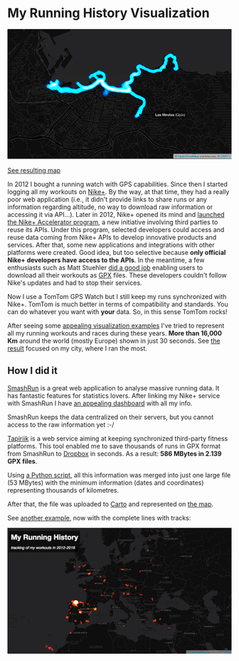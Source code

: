 # My Running History Visualization 

![A track highlighted on a map](./img/map.png "A track highlighted on a map")

[See resulting map](https://espinr.github.io/running/viz.html)

In 2012 I bought a running watch with GPS capabilities. Since then I started logging all my workouts on [Nike+](http://www.nike.com/es/es_es/c/nike-plus). By the way, at that time, they had a really poor web application (i.e., it didn't provide links to share runs or any information regarding altitude, no way to download raw information or accessing it via API…). Later in 2012, Nike+ opened its mind and [launched the Nike+ Accelerator program](http://news.nike.com/news/nike-launches-first-accelerator-program), a new initiative involving third parties to reuse its APIs. Under this program, selected developers could access and reuse data coming from Nike+ APIs to develop innovative products and services. After that, some new applications and integrations with other platforms were created. Good idea, but too selective because **only official Nike+ developers have access to the APIs**. In the meantime, a few enthusiasts such as Matt Stuehler [did a good job](https://mattstuehler.com/lab/NikePlus/) enabling users to download all their workouts as [GPX](http://www.topografix.com/gpx.asp) files. These developers couldn't follow Nike's updates and had to stop their services.

Now I use a TomTom GPS Watch but I still keep my runs synchronized with Nike+. TomTom is much better in terms of compatibility and standards. You can do whatever you want with **your** data. So, in this sense TomTom rocks! 

After seeing some [appealing visualization examples](http://radar.oreilly.com/2011/09/nike-plus-running-data.html) I've tried to represent all my running workouts and races during these years. **More than 16,000 Km** around the world (mostly Europe) shown in just 30 seconds. See [the result](https://espinr.github.io/running/viz.html) focused on my city, where I ran the most.

## How I did it

[SmashRun](http://smashrun.com) is a great web application to analyse massive running data. It has fantastic features for statistics lovers. After linking my Nike+ service with SmashRun I have [an appealing dashboard](http://smashrun.com/espinr) with all my info.

SmashRun keeps the data centralized on their servers, but you cannot access to the raw information yet :-/ 

[Tapiriik](https://tapiriik.com/) is a web service aiming at keeping synchronized third-party fitness platforms. This tool enabled me to save thousands of runs in GPX format from SmashRun to [Dropbox](https://www.dropbox.com/) in seconds. As a result: **586 MBytes in 2.139 GPX files**.

Using [a Python script](https://github.com/espinr/TCX-to-text), all this information was merged into just one large file (53 MBytes) with the minimum information (dates and coordinates) representing thousands of kilometres. 

After that, the file was uploaded to [Carto](https://carto.com) and represented on [the map](https://espinr.carto.com/viz/f9333dd6-cc50-11e6-834e-0e05a8b3e3d7/map).  

See [another example](https://espinr.github.io/running/tracks.html), now with the complete lines with tracks:

![A track highlighted on a map](./img/tracks.png "Tracks highlighted on a map")


